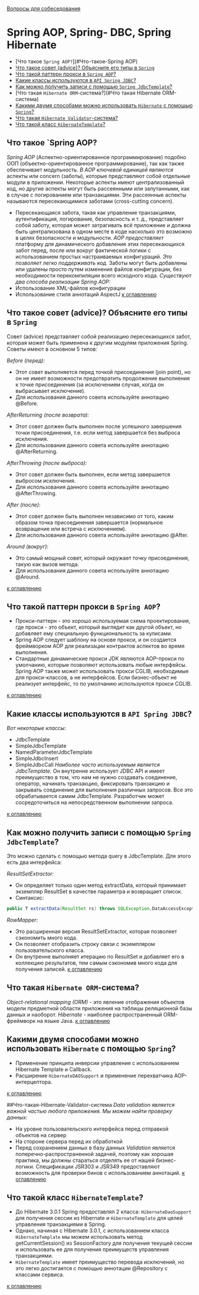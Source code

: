 [Вопросы для собеседования](README.md)

# Spring AOP, Spring- DBC, Spring Hibernate
+ [Что такое `Spring AOP?`](#Что-такое-Spring AOP)
+ [Что такое совет (advice)? Объясните его типы в `Spring`](#Что-такое-совет-(advice))
+ [Что такой паттерн прокси в `Spring AOP`?](#Что-такой-паттерн-прокси-в-Spring-AOP)
+ [Какие классы используются в `API Spring JDBC`?](#Какие-классы-используются-в-API-Spring-JDBC)
+ [Как можно получить записи с помощью `Spring JdbcTemplate`?](#Как-можно-получить-записи-с-помощью-Sprin-JdbcTemplate)
+ [Что такая `Hibernate ORM`-система?](#Что такая Hibernate ORM-система)
+ [Какими двумя способами можно использовать `Hibernate` с помощью `Spring`?](#Какими-двумя-способами-можно-использовать-Hibernate-с-помощью-Spring)
+ [Что такая `Hibernate Validator`-система?](#Что-такая-Hibernate-Validator-система)
+ [Что такой класс `HibernateTemplate`?](#Что-такой-класс-HibernateTemplate)

## Что такое `Spring AOP?
_Spring AOP_ (Аспектно-ориентированное программирование) подобно ООП (объектно-ориентированное программирование), так как также обеспечивает модульность.
_В AOP ключевой единицей являются_ аспекты или concern (заботы), которые представляют собой отдельные модули в приложении. Некоторые аспекты имеют централизованный код, но другие аспекты могут быть рассеянными или запутанными, как в случае с логированием или транзакциями. Эти рассеянные аспекты называются пересекающимися заботами (cross-cutting concern).
+ Пересекающаяся забота, такая как управление транзакциями, аутентификация, логирование, безопасность и т. д., представляет собой заботу, которая может затрагивать всё приложение и должна быть централизована в одном месте в коде насколько это возможно в целях безопасности и модульности.
_AOP предоставляет_  платформу для динамического добавления этих пересекающихся забот перед, после или вокруг фактической логики с использованием простых настраиваемых конфигураций.
_Это позволяет легко поддерживать код._ Заботы могут быть добавлены или удалены просто путем изменения файлов конфигурации, без необходимости перекомпиляции всего исходного кода.
_Существуют два способа реализации Spring AOP:_
+ Использование XML-файлов конфигурации
+ Использование стиля аннотаций AspectJ
[к оглавлению](#Spring-AOP-Spring-JDBC-Spring-Hibernate-Interview-Questions)

## Что такое совет (advice)? Объясните его типы в `Spring`
Совет (advice) представляет собой реализацию пересекающихся забот, которая может быть применена к другим модулям приложения Spring. Советы имеют в основном 5 типов:

_Before (перед):_
+ Этот совет выполняется перед точкой присоединения (join point), но он не имеет возможности предотвратить продолжение выполнения к точке присоединения (за исключением случая, когда он выбрасывает исключение).
+ Для использования данного совета используйте аннотацию @Before.

_AfterReturning (после возврата):_
+ Этот совет должен быть выполнен после успешного завершения точки присоединения, т.е. если метод завершается без выброса исключения.
+ Для использования данного совета используйте аннотацию @AfterReturning.

_AfterThrowing (после выброса):_
+ Этот совет должен быть выполнен, если метод завершается выбросом исключения.
+ Для использования данного совета используйте аннотацию @AfterThrowing.

_After (после):_
+ Этот совет должен быть выполнен независимо от того, каким образом точка присоединения завершается (нормальное возвращение или встреча с исключением).
+ Для использования данного совета используйте аннотацию @After.

_Around (вокруг):_
+ Это самый мощный совет, который окружает точку присоединения, такую как вызов метода.
+ Для использования данного совета используйте аннотацию @Around.

[к оглавлению](#Spring-AOP-Spring-JDBC-Spring-Hibernate-Interview-Questions)

## Что такой паттерн прокси в `Spring AOP`?
+ Прокси-паттерн - это хорошо используемая схема проектирования, где прокси - это объект, который выглядит как другой объект, но добавляет ему специальную функциональность за кулисами.
+ Spring AOP следует шаблону на основе прокси, и он создается фреймворком AOP для реализации контрактов аспектов во время выполнения.
+ Стандартные динамические прокси JDK являются AOP-прокси по умолчанию, которые позволяют использовать любые интерфейсы. Spring AOP также может использовать прокси CGLIB, необходимые для прокси-классов, а не интерфейсов. Если бизнес-объект не реализует интерфейс, то по умолчанию используются прокси CGLIB.

[к оглавлению](#Spring-AOP-Spring-JDBC-Spring-Hibernate-Interview-Questions)

## Какие классы используются в `API Spring JDBC`?
_Вот некоторые классы:_
+ JdbcTemplate
+ SimpleJdbcTemplate
+ NamedParameterJdbcTemplate
+ SimpleJdbcInsert
+ SimpleJdbcCall
_Наиболее часто используемым является JdbcTemplate._ Он внутренне использует JDBC API и имеет преимущество в том, что нам не нужно создавать соединение, оператор, начинать транзакцию, фиксировать транзакцию и закрывать соединение для выполнения различных запросов. Все это обрабатывается самим JdbcTemplate. Разработчик может сосредоточиться на непосредственном выполнении запроса.

[к оглавлению](#Spring-AOP-Spring-JDBC-Spring-Hibernate-Interview-Questions)

## Как можно получить записи с помощью `Spring JdbcTemplate`?
Это можно сделать с помощью метода query в JdbcTemplate. Для этого есть два интерфейса:

_ResultSetExtractor:_
+ Он определяет только один метод extractData, который принимает экземпляр ResultSet в качестве параметра и возвращает список.
+ Синтаксис:

```java
public T extractData(ResultSet rs) throws SQLException,DataAccessException;
```
_RowMapper:_
+ Это расширенная версия ResultSetExtractor, которая позволяет сэкономить много кода.
+ Он позволяет отобразить строку связи с экземпляром пользовательского класса.
+ Он внутренне выполняет итерацию по ResultSet и добавляет его в коллекцию результатов, тем самым сэкономив много кода для получения записей.
[к оглавлению](#Spring-AOP-Spring-JDBC-Spring-Hibernate-Interview-Questions)

## Что такая `Hibernate ORM`-система?
_Object-relational mapping (ORM)_ - это явление отображения объектов модели предметной области приложения на таблицы реляционной базы данных и наоборот.
_Hibernate_ - наиболее распространенный ORM-фреймворк на языке Java.
[к оглавлению](#Spring-AOP-Spring-JDBC-Spring-Hibernate-Interview-Questions)

## Какими двумя способами можно использовать `Hibernate` с помощью `Spring`?
+ Применение принципа инверсии управления с использованием Hibernate Template и Callback.
+ Расширение `HibernateDAOSupport` и применение перехватчика AOP-интерцептора.

[к оглавлению](#Spring-AOP-Spring-JDBC-Spring-Hibernate-Interview-Questions)

##Что-такая-Hibernate-Validator-система
_Data validation является важной частью любого приложения. Мы можем найти проверку данных:_
 + На уровне пользовательского интерфейса перед отправкой объектов на сервер
 + На стороне сервера перед их обработкой
 + Перед сохранением данных в базу данных
_Validation_ является поперечно-распространенной задачей, поэтому как хорошая практика, мы должны стараться отделять ее от нашей бизнес-логики. Спецификации JSR303 и JSR349 предоставляют возможность для проверки бинов с использованием аннотаций.
[к оглавлению](#Spring-AOP-Spring-JDBC-Spring-Hibernate-Interview-Questions)

##  Что такой класс `HibernateTemplate`?
+ До Hibernate 3.0.1 Spring предоставлял 2 класса: `HibernateDaoSupport` для получения сессии из Hibernate и `HibernateTemplate` для целей управления транзакциями в Spring.
+ Однако, начиная с Hibernate 3.0.1, с использованием класса `HibernateTemplate` мы можем использовать метод getCurrentSession() из SessionFactory для получения текущей сессии и использовать ее для получения преимуществ управления транзакциями.
+ `HibernateTemplate` имеет преимущество перевода исключений, но это легко достигается с помощью аннотации @Repository с классами сервиса.

[к оглавлению](#Spring-AOP-Spring-JDBC-Spring-Hibernate-Interview-Questions)




